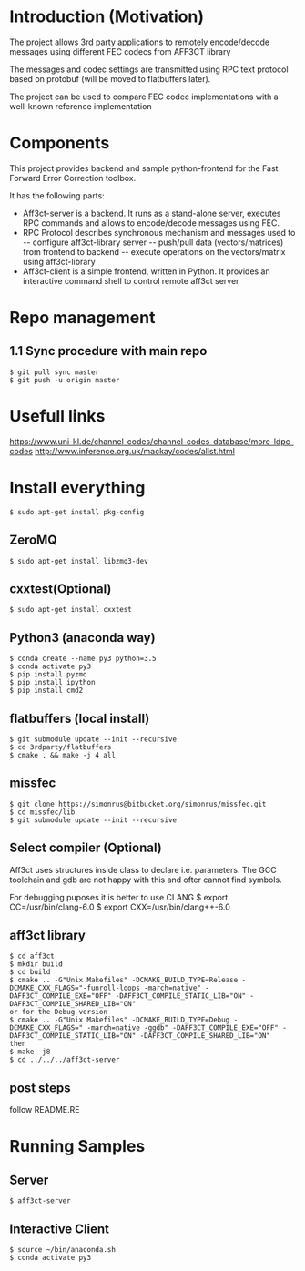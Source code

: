 # Introduction (Motivation)
The project allows 3rd party applications to remotely encode/decode messages using different FEC codecs from AFF3CT library

The messages and codec settings are transmitted using RPC text protocol based on protobuf (will be moved to flatbuffers later).

The project can be used to compare FEC codec implementations with a well-known reference implementation

# Components
This project provides backend and sample python-frontend for the Fast Forward Error Correction toolbox. 

It has the following parts:
- Aff3ct-server is a backend. It runs as a stand-alone server, executes RPC commands and allows to encode/decode messages using FEC.
- RPC Protocol describes synchronous mechanism and messages used to 
    -- configure aff3ct-library server
    -- push/pull data (vectors/matrices) from frontend to backend 
    -- execute operations on the vectors/matrix using aff3ct-library
- Aff3ct-client is a simple frontend, written in Python. It provides an interactive command shell to control remote aff3ct server

# Repo management
## 1.1 Sync procedure with main repo

	$ git pull sync master
	$ git push -u origin master

# Usefull links
https://www.uni-kl.de/channel-codes/channel-codes-database/more-ldpc-codes
http://www.inference.org.uk/mackay/codes/alist.html

# Install everything
	$ sudo apt-get install pkg-config
## ZeroMQ
	$ sudo apt-get install libzmq3-dev
## cxxtest(Optional)
    $ sudo apt-get install cxxtest
## Python3 (anaconda way)
	$ conda create --name py3 python=3.5
	$ conda activate py3
	$ pip install pyzmq
	$ pip install ipython
	$ pip install cmd2
## flatbuffers (local install)
	$ git submodule update --init --recursive
    $ cd 3rdparty/flatbuffers
    $ cmake . && make -j 4 all

## missfec 
	$ git clone https://simonrus@bitbucket.org/simonrus/missfec.git
	$ cd missfec/lib
	$ git submodule update --init --recursive
## Select compiler (Optional)
Aff3ct uses structures inside class to declare i.e. parameters. The GCC toolchain and gdb are not happy with this and ofter cannot find symbols.

For debugging puposes it is better to use CLANG
    $ export CC=/usr/bin/clang-6.0
    $ export CXX=/usr/bin/clang++-6.0 
## aff3ct library
	$ cd aff3ct
	$ mkdir build
	$ cd build
	$ cmake .. -G"Unix Makefiles" -DCMAKE_BUILD_TYPE=Release -DCMAKE_CXX_FLAGS="-funroll-loops -march=native" -DAFF3CT_COMPILE_EXE="OFF" -DAFF3CT_COMPILE_STATIC_LIB="ON" -DAFF3CT_COMPILE_SHARED_LIB="ON"
	or for the Debug version
	$ cmake .. -G"Unix Makefiles" -DCMAKE_BUILD_TYPE=Debug -DCMAKE_CXX_FLAGS=" -march=native -ggdb" -DAFF3CT_COMPILE_EXE="OFF" -DAFF3CT_COMPILE_STATIC_LIB="ON" -DAFF3CT_COMPILE_SHARED_LIB="ON"
	then
	$ make -j8
	$ cd ../../../aff3ct-server

## post steps
follow README.RE

# Running Samples
## Server
	$ aff3ct-server
## Interactive Client
	$ source ~/bin/anaconda.sh
	$ conda activate py3
